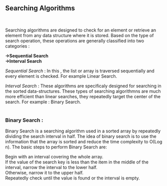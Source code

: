 ## Searching Algorithms
<br> 

Searching algorithms are designed to check for an element or retrieve an element from any data structure where it is stored. Based on the type of search operation, these operations are generally classified into two categories : <br>


**->Sequential Search**<br>
**->Interval Search** 

*Sequential Search* : In this , the list or array is traversed sequentially and every element is checked. For example Linear Search. <br>

*Interval Search* : These algorithms are specificaly designed for searching in the sorted data-structures. These types of searching algorithmns are much more efficient than linear searches, they repeatedly target the center of the search. For example : Binary Search. <br><br>

### Binary Search :
Binary Search is a searching algorithm used in a sorted array by repeatedly dividing the search interval in half. The idea of binary search is to use the information that the array is sorted and reduce the time complexity to O(Log n). The basic steps to perform Binary Search are:<br>

Begin with an interval covering the whole array. <br>
If the value of the search key is less than the item in the middle of the interval, narrow the interval to the lower half. <br>
Otherwise, narrow it to the upper half. <br>
Repeatedly check until the value is found or the interval is empty.<br>

